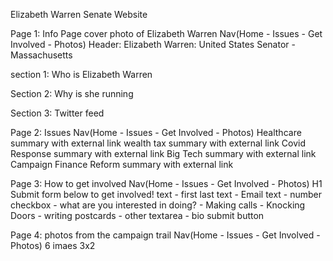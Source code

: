 Elizabeth Warren Senate Website

Page 1: Info Page
cover photo of Elizabeth Warren
Nav(Home - Issues - Get Involved - Photos)
Header: Elizabeth Warren: United States Senator - Massachusetts

section 1:
    Who is Elizabeth Warren

Section 2:
    Why is she running

Section 3:
    Twitter feed

Page 2: Issues
Nav(Home - Issues - Get Involved - Photos)
    Healthcare summary with external link
    wealth tax summary with external link
    Covid Response summary with external link
    Big Tech summary with external link
    Campaign Finance Reform summary with external link

Page 3: How to get involved
Nav(Home - Issues - Get Involved - Photos)
H1 Submit form below to get involved!
text - first last
text - Email
text - number
checkbox - what are you interested in doing? - Making calls - Knocking Doors - writing postcards - other
textarea - bio
submit button

Page 4: photos from the campaign trail
Nav(Home - Issues - Get Involved - Photos)
6 imaes 3x2